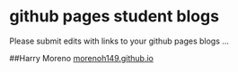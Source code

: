 # github pages student blogs

Please submit edits with links to your github pages blogs ...

##Harry Moreno
[morenoh149.github.io](http://morenoh149.github.io)

